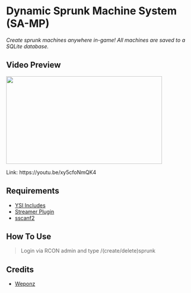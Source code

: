 # Dynamic Sprunk Machine System (SA-MP)

<p><em>Create sprunk machines anywhere in-game! All machines are saved to a SQLite database.</em></p>

## Video Preview

<p><a href="https://youtu.be/xy5cfoNmQK4" target="_blank"><img src="https://i.ibb.co/zQ6NnLd/thumbnail.jpg" width="420px" height="236px" /></a></p>

<p>Link: https://youtu.be/xy5cfoNmQK4</p>

## Requirements

<ul>
  <li><a href="https://github.com/pawn-lang/YSI-Includes" target="_blank">YSI Includes</a></li>
  <li><a href="https://github.com/samp-incognito/samp-streamer-plugin" target="_blank">Streamer Plugin</a></li>
  <li><a href="https://github.com/Y-Less/sscanf" target="_blank">sscanf2</a></li></li>
</ul>

## How To Use

<blockquote>Login via RCON admin and type /(create/delete)sprunk</blockquote>

## Credits

<ul>
  <li><a href="https://github.com/WeponzTV" target="_blank">Weponz</a></li>
</ul>
